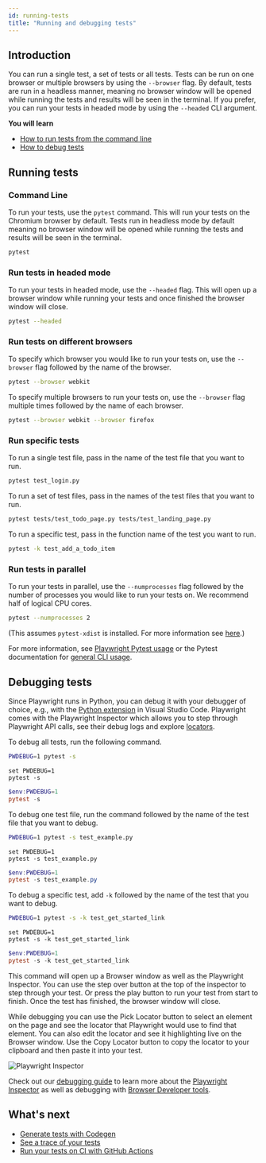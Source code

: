 ```yaml
---
id: running-tests
title: "Running and debugging tests"
---
```

## Introduction

You can run a single test, a set of tests or all tests. Tests can be run on one browser or multiple browsers by using the `--browser` flag. By default, tests are run in a headless manner, meaning no browser window will be opened while running the tests and results will be seen in the terminal. If you prefer, you can run your tests in headed mode by using the `--headed` CLI argument.

**You will learn**

- [How to run tests from the command line](/running-tests.md#command-line)
- [How to debug tests](/running-tests.md#debugging-tests)

## Running tests

### Command Line

To run your tests, use the `pytest` command. This will run your tests on the Chromium browser by default. Tests run in headless mode by default meaning no browser window will be opened while running the tests and results will be seen in the terminal.

```bash
pytest
```

### Run tests in headed mode

To run your tests in headed mode, use the `--headed` flag. This will open up a browser window while running your tests and once finished the browser window will close.

```bash
pytest --headed
```
### Run tests on different browsers

To specify which browser you would like to run your tests on, use the `--browser` flag followed by the name of the browser.

```bash
pytest --browser webkit
```

To specify multiple browsers to run your tests on, use the `--browser` flag multiple times followed by the name of each browser.


```bash
pytest --browser webkit --browser firefox
```

### Run specific tests

To run a single test file, pass in the name of the test file that you want to run.

  ```bash
  pytest test_login.py
  ```

To run a set of test files, pass in the names of the test files that you want to run.

  ```bash
  pytest tests/test_todo_page.py tests/test_landing_page.py
  ```

To run a specific test, pass in the function name of the test you want to run.

  ```bash
  pytest -k test_add_a_todo_item
  ```

### Run tests in parallel

To run your tests in parallel, use the `--numprocesses` flag followed by the number of processes you would like to run your tests on. We recommend half of logical CPU cores.

  ```bash
  pytest --numprocesses 2
  ```

  (This assumes `pytest-xdist` is installed. For more information see [here](./test-runners.md#parallelism-running-multiple-tests-at-once).)

For more information, see [Playwright Pytest usage](./test-runners.md) or the Pytest documentation for [general CLI usage](https://docs.pytest.org/en/stable/usage.html).

## Debugging tests

Since Playwright runs in Python, you can debug it with your debugger of choice, e.g., with the [Python extension](https://code.visualstudio.com/docs/python/python-tutorial) in Visual Studio Code. Playwright comes with the Playwright Inspector which allows you to step through Playwright API calls, see their debug logs and explore [locators](./locators.md).

To debug all tests, run the following command.

```bash tab=bash-bash lang=python
PWDEBUG=1 pytest -s
```

```batch tab=bash-batch lang=python
set PWDEBUG=1
pytest -s
```

```powershell tab=bash-powershell lang=python
$env:PWDEBUG=1
pytest -s
```

To debug one test file, run the command followed by the name of the test file that you want to debug.

```bash tab=bash-bash lang=python
PWDEBUG=1 pytest -s test_example.py
```

```batch tab=bash-batch lang=python
set PWDEBUG=1
pytest -s test_example.py
```

```powershell tab=bash-powershell lang=python
$env:PWDEBUG=1
pytest -s test_example.py
```

To debug a specific test, add `-k` followed by the name of the test that you want to debug.

```bash tab=bash-bash lang=python
PWDEBUG=1 pytest -s -k test_get_started_link
```

```batch tab=bash-batch lang=python
set PWDEBUG=1
pytest -s -k test_get_started_link
```

```powershell tab=bash-powershell lang=python
$env:PWDEBUG=1
pytest -s -k test_get_started_link
```

This command will open up a Browser window as well as the Playwright Inspector. You can use the step over button at the top of the inspector to step through your test. Or press the play button to run your test from start to finish. Once the test has finished, the browser window will close.

While debugging you can use the Pick Locator button to select an element on the page and see the locator that Playwright would use to find that element. You can also edit the locator and see it highlighting live on the Browser window. Use the Copy Locator button to copy the locator to your clipboard and then paste it into your test.

![Playwright Inspector](https://github.com/microsoft/playwright/assets/13063165/c94c89c8-f945-460c-a653-7809c6ca50ee)

Check out our [debugging guide](./debug.md) to learn more about the [Playwright Inspector](./debug.md#playwright-inspector) as well as debugging with [Browser Developer tools](./debug.md#browser-developer-tools).


## What's next

- [Generate tests with Codegen](./codegen.md)
- [See a trace of your tests](./trace-viewer-intro.md)
- [Run your tests on CI with GitHub Actions](./ci-intro.md)
